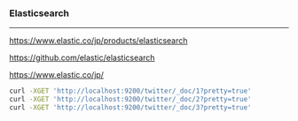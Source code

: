 ### Elasticsearch
---
https://www.elastic.co/jp/products/elasticsearch

https://github.com/elastic/elasticsearch

https://www.elastic.co/jp/

```sh
curl -XGET 'http://localhost:9200/twitter/_doc/1?pretty=true'
curl -XGET 'http://localhost:9200/twitter/_doc/2?pretty=true'
curl -XGET 'http://localhost:9200/twitter/_doc/3?pretty=true'
```

```
```
